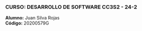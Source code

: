 ### CURSO: DESARROLLO DE SOFTWARE CC3S2 - 24-2  
 **Alumno:** Juan Silva Rojas  
 **Código:** 20200579G